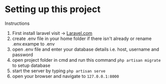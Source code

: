 # Setting up this project

Instructions
1.  First install laravel visit -> <a href="https://laravel.com/docs/5.4#installation" target="_blank">Laravel.com</a>
2.  create .env file in your home folder if there isn't already or rename .env.exampe to .env
3.  open .env file and enter your database details i.e. host, username and password
4.  open project folder in cmd and run this command `php artisan migrate` to setup database
5.  start the server by typing `php artisan serve`
6. open your browser and navigate to `127.0.0.1:8000`
